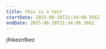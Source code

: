 ```yaml
---
title: this is a test
startDate: 2025-08-20T21:34:00.356Z
endDate: 2025-08-20T21:34:00.366Z
---
```

jfnkeznfkez